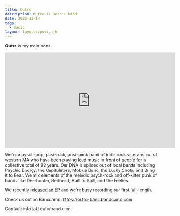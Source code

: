 ```yaml
---
title: Outro
description: Outro is Josh's band
date: 2022-12-14
tags:
  - music
layout: layouts/post.njk
---
```


<strong>Outro</strong> is my main band.


<iframe width="560" height="315" src="https://www.youtube.com/embed/videoseries?list=PLbpyHGhsx5lG0akdU91sEk_Jd_O47gDUA" title="YouTube video player" frameborder="0" allow="accelerometer; autoplay; clipboard-write; encrypted-media; gyroscope; picture-in-picture" allowfullscreen></iframe>


We're a pysch-pop, post-rock, post-punk band of indie rock veterans out of western MA who have been playing loud music in front of people for a collective total of 92 years. Our DNA is spliced out of local bands including Psychic Energy, the Capitulators, Mobius Band, the Lucky Shots, and Bring it to Bear. We mix elements of the melodic psych-rock and off-kilter punk of bands like Deerhunter, Bedhead, Built to Spill, and the Feelies.

We recently <a href="https://outro-band.bandcamp.com">released an EP</a> and we're busy recording our first full-length.

Check us out on Bandcamp: https://outro-band.bandcamp.com

Contact: info [at] outroband.com

